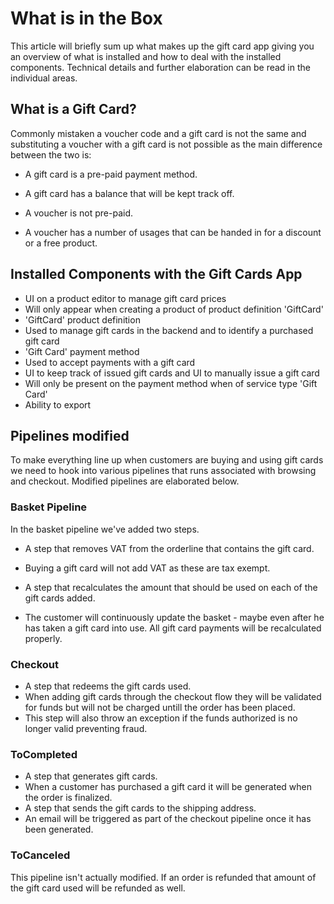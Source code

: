 ﻿# What is in the Box

This article will briefly sum up what makes up the gift card app giving you an overview of what is installed and how to deal with the installed components. Technical details and further elaboration can be read in the individual areas. 

## What is a Gift Card?

Commonly mistaken a voucher code and a gift card is not the same and substituting a voucher with a gift card is not possible as the main difference between the two is:

* A gift card is a pre-paid payment method.
* A gift card has a balance that will be kept track off.

* A voucher is not pre-paid.
* A voucher has a number of usages that can be handed in for a discount or a free product.

## Installed Components with the Gift Cards App

* UI on a product editor to manage gift card prices
 * Will only appear when creating a product of product definition 'GiftCard'
* 'GiftCard' product definition
 * Used to manage gift cards in the backend and to identify a purchased gift card
* 'Gift Card' payment method
 * Used to accept payments with a gift card
* UI to keep track of issued gift cards and UI to manually issue a gift card
 * Will only be present on the payment method when of service type 'Gift Card'
* Ability to export 

## Pipelines modified

To make everything line up when customers are buying and using gift cards we need to hook into various pipelines that runs associated with browsing and checkout. Modified pipelines are elaborated below.

### Basket Pipeline

In the basket pipeline we've added two steps.

* A step that removes VAT from the orderline that contains the gift card. 
 * Buying a gift card will not add VAT as these are tax exempt.

* A step that recalculates the amount that should be used on each of the gift cards added.
 * The customer will continuously update the basket - maybe even after he has taken a gift card into use. All gift card payments will be recalculated properly.

### Checkout

* A step that redeems the gift cards used.
 * When adding gift cards through the checkout flow they will be validated for funds but will not be charged untill the order has been placed. 
 * This step will also throw an exception if the funds authorized is no longer valid preventing fraud.

### ToCompleted

* A step that generates gift cards.
 * When a customer has purchased a gift card it will be generated when the order is finalized. 
* A step that sends the gift cards to the shipping address.
 * An email will be triggered as part of the checkout pipeline once it has been generated. 

### ToCanceled

This pipeline isn't actually modified. If an order is refunded that amount of the gift card used will be refunded as well.

